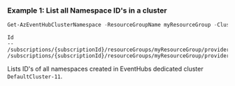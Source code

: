 ### Example 1: List all Namespace ID's in a cluster
```powershell
Get-AzEventHubClusterNamespace -ResourceGroupName myResourceGroup -ClusterName DefaultCluster-11
```

```output
Id
--
/subscriptions/{subscriptionId}/resourceGroups/myResourceGroup/providers/Microsoft.EventHub/namespaces/myNamespace1
/subscriptions/{subscriptionId}/resourceGroups/myResourceGroup/providers/Microsoft.EventHub/namespaces/myNamespace2
```

Lists ID's of all namespaces created in EventHubs dedicated cluster `DefaultCluster-11`.